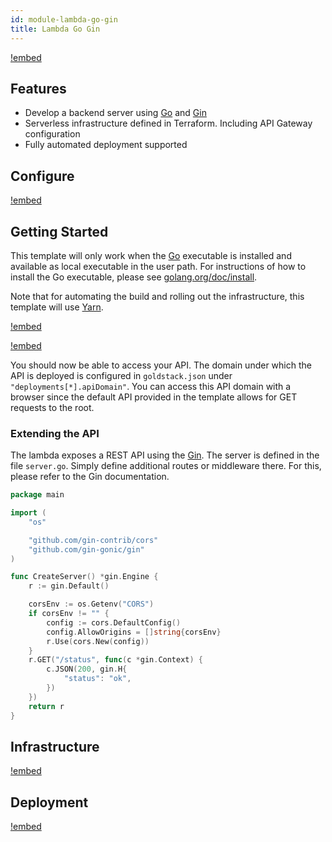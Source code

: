 ```yaml
---
id: module-lambda-go-gin
title: Lambda Go Gin
---
```


[!embed](./about.md)

## Features

- Develop a backend server using [Go](https://golang.org) and [Gin](https://github.com/gin-gonic/gin)
- Serverless infrastructure defined in Terraform. Including API Gateway configuration
- Fully automated deployment supported

## Configure

[!embed](./../lambda-express/configure.md)

## Getting Started

This template will only work when the [Go](https://golang.org) executable is installed and available as local executable in the user path. For instructions of how to install the Go executable, please see [golang.org/doc/install](https://golang.org/doc/install).

Note that for automating the build and rolling out the infrastructure, this template will use [Yarn](https://yarnpkg.com/).

[!embed](./../shared/getting-started-infrastructure.md)

[!embed](./../shared/getting-started-deployment.md)

You should now be able to access your API. The domain under which the API is deployed is configured in `goldstack.json` under `"deployments[*].apiDomain"`. You can access this API domain with a browser since the default API provided in the template allows for GET requests to the root.

### Extending the API

The lambda exposes a REST API using the [Gin](https://github.com/gin-gonic/gin). The server is defined in the file `server.go`. Simply define additional routes or middleware there. For this, please refer to the Gin documentation.

```go
package main

import (
	"os"

	"github.com/gin-contrib/cors"
	"github.com/gin-gonic/gin"
)

func CreateServer() *gin.Engine {
	r := gin.Default()

	corsEnv := os.Getenv("CORS")
	if corsEnv != "" {
		config := cors.DefaultConfig()
		config.AllowOrigins = []string{corsEnv}
		r.Use(cors.New(config))
	}
	r.GET("/status", func(c *gin.Context) {
		c.JSON(200, gin.H{
			"status": "ok",
		})
	})
	return r
}
```

## Infrastructure

[!embed](./../shared/infrastructure.md)

## Deployment

[!embed](./../shared/deployment.md)